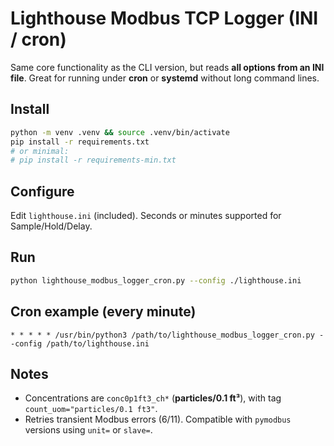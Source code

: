 # Lighthouse Modbus TCP Logger (INI / cron)

Same core functionality as the CLI version, but reads **all options from an INI file**. 
Great for running under **cron** or **systemd** without long command lines.

## Install
```bash
python -m venv .venv && source .venv/bin/activate
pip install -r requirements.txt
# or minimal:
# pip install -r requirements-min.txt
```

## Configure
Edit `lighthouse.ini` (included). Seconds or minutes supported for Sample/Hold/Delay.

## Run
```bash
python lighthouse_modbus_logger_cron.py --config ./lighthouse.ini
```

## Cron example (every minute)
```
* * * * * /usr/bin/python3 /path/to/lighthouse_modbus_logger_cron.py --config /path/to/lighthouse.ini
```

## Notes
- Concentrations are `conc0p1ft3_ch*` (**particles/0.1 ft³**), with tag `count_uom="particles/0.1 ft3"`.
- Retries transient Modbus errors (6/11). Compatible with `pymodbus` versions using `unit=` or `slave=`.
